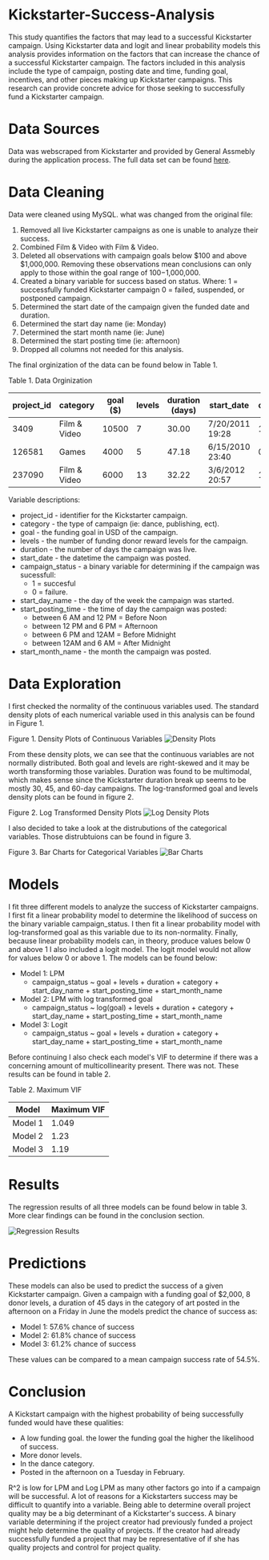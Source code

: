 # Kickstarter-Success-Analysis
This study quantifies the factors that may lead to a successful Kickstarter campaign. Using Kickstarter data and logit and linear probability models this analysis provides information on the factors that can increase the chance of a successful Kickstarter campaign. The factors included in this analysis include the type of campaign, posting date and time, funding goal, incentives, and other pieces making up Kickstarter campaigns. This research can provide concrete advice for those seeking to successfully fund a Kickstarter campaign.

# Data Sources
Data was webscraped from Kickstarter and provided by General Assmebly during the application process. The full data set can be found [here](https://drive.google.com/file/d/10T-jhndaDi-nOcCzKgnn3F41yizTHXip/view?usp=sharing). 

# Data Cleaning
Data were cleaned using MySQL. 
what was changed from the original file:
1. Removed all live Kickstarter campaigns as one is unable to analyze their success.
2. Combined Film &amp; Video with Film & Video.
3. Deleted all observations with campaign goals below $100 and above $1,000,000. Removing these observations mean conclusions can only apply to those within the goal range of $100-$1,000,000.
4. Created a binary variable for success based on status. Where:
1 = successfully funded Kickstarter campaign
0 = failed, suspended, or postponed campaign.
5. Determined the start date of the campaign given the funded date and duration.
6. Determined the start day name (ie: Monday)
7. Determined the start month name (ie: June)
8. Determined the start posting time (ie: afternoon)
9. Dropped all columns not needed for this analysis.

The final orginization of the data can be found below in Table 1.

Table 1. Data Orginization

project_id | category | goal ($) | levels | duration (days) | start_date | campaign_status | start_day_name | start_posting_time | start_month_name  
----- | ------ | ---------- | ---------- | ---------- | --------- | ---------------- | ------------- | -------------- | ---
3409 | Film & Video | 10500 | 7 | 30.00 | 7/20/2011 19:28 | 1 | Wednesday | Before Midnight | July
126581 | Games | 4000 | 5 | 47.18 | 6/15/2010 23:40 | 0 | Tuesday | Before Midnight | June
237090 | Film & Video | 6000 | 13 | 32.22 | 3/6/2012 20:57 | 1 | Tuesday | Before Midnight | March

Variable descriptions:
* project_id - identifier for the Kickstarter campaign. 
* category - the type of campaign (ie: dance, publishing, ect).
* goal - the funding goal in USD of the campaign.
* levels - the number of funding donor reward levels for the campaign.
* duration - the number of days the campaign was live.
* start_date - the datetime the campaign was posted.
* campaign_status - a binary variable for determining if the campaign was sucessfull:
  * 1 = succesful 
  * 0 = failure.
* start_day_name - the day of the week the campaign was started.
* start_posting_time - the time of day the campaign was posted: 
  * between 6 AM and 12 PM = Before Noon                         
  * between 12 PM and 6 PM = Afternoon                           
  * between 6 PM and 12AM = Before Midnight                       
  * between 12AM and 6 AM = After Midnight
* start_month_name - the month the campaign was posted.

# Data Exploration
I first checked the normality of the continuous variables used. The standard density plots of each numerical variable used in this analysis can be found in Figure 1.

Figure 1. Density Plots of Continuous Variables
![Density Plots](https://github.com/albertfrantz/Kickstarter-Success-Analysis/blob/master/densityplots.JPG)

From these density plots, we can see that the continuous variables are not normally distributed. Both goal and levels are right-skewed and it may be worth transforming those variables. Duration was found to be multimodal, which makes sense since the Kickstarter duration break up seems to be mostly 30, 45, and 60-day campaigns.  The log-transformed goal and levels density plots can be found in figure 2. 

Figure 2. Log Transformed Density Plots
![Log Density Plots](https://github.com/albertfrantz/Kickstarter-Success-Analysis/blob/master/logdensityplots.JPG)

I also decided to take a look at the distrubutions of the categorical variables. Those distrubtuions can be found in figure 3.

Figure 3. Bar Charts for Categorical Variables
![Bar Charts](https://github.com/albertfrantz/Kickstarter-Success-Analysis/blob/master/barplot.JPG)

# Models

I fit three different models to analyze the success of Kickstarter campaigns. I first fit a linear probability model to determine the likelihood of success on the binary variable campaign_status. I then fit a linear probability model with log-transformed goal as this variable due to its non-normality. Finally, because linear probability models can, in theory, produce values below 0 and above 1 I also included a logit model. The logit model would not allow for values below 0 or above 1. The models can be found below:

* Model 1: LPM
  * campaign_status ~ goal + levels + duration + category + start_day_name + start_posting_time + start_month_name
* Model 2: LPM with log transformed goal
  * campaign_status ~ log(goal) + levels + duration + category + start_day_name + start_posting_time + start_month_name
* Model 3: Logit
  * campaign_status ~ goal + levels + duration + category + start_day_name + start_posting_time + start_month_name

Before continuing I also check each model's VIF to determine if there was a concerning amount of multicollinearity present. There was not. These results can be found in table 2.

Table 2. Maximum VIF

Model | Maximum VIF 
----- | ------
Model 1 | 1.049 
Model 2 | 1.23
Model 3 | 1.19

# Results

The regression results of all three models can be found below in table 3. More clear findings can be found in the conclusion section. 

![Regression Results](https://github.com/albertfrantz/Kickstarter-Success-Analysis/blob/master/kickstarterresults.png)

# Predictions
These models can also be used to predict the success of a given Kickstarter campaign. Given a campaign with a funding goal of $2,000, 8 donor levels, a duration of 45 days in the category of art posted in the afternoon on a Friday in June the models predict the chance of success as:

* Model 1: 57.6% chance of success
* Model 2: 61.8% chance of success
* Model 3: 61.2% chance of success

These values can be compared to a mean campaign success rate of 54.5%.

# Conclusion
A Kickstart campaign with the highest probability of being successfully funded would have these qualities:
* A low funding goal. the lower the funding goal the higher the likelihood of success.
* More donor levels.
* In the dance category.
* Posted in the afternoon on a Tuesday in February.

R^2 is low for LPM and Log LPM as many other factors go into if a campaign will be successful. A lot of reasons for a Kickstarters success may be difficult to quantify into a variable. Being able to determine overall project quality may be a big determinant of a Kickstarter's success. A binary variable determining if the project creator had previously funded a project might help determine the quality of projects. If the creator had already successfully funded a project that may be representative of if she has quality projects and control for project quality.
